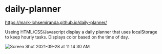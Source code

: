 # daily-planner

https://mark-lohsemiranda.github.io/daily-planner/

Useing HTML/CSS/Javascript display a daily planner that uses localStorage to keep hourly tasks. Displays color based on the time of day.

![Screen Shot 2021-09-28 at 11 14 30 AM](https://user-images.githubusercontent.com/83737312/135142866-bdf9ced2-8e7a-48d8-8b3c-58585a4e7d69.png)
